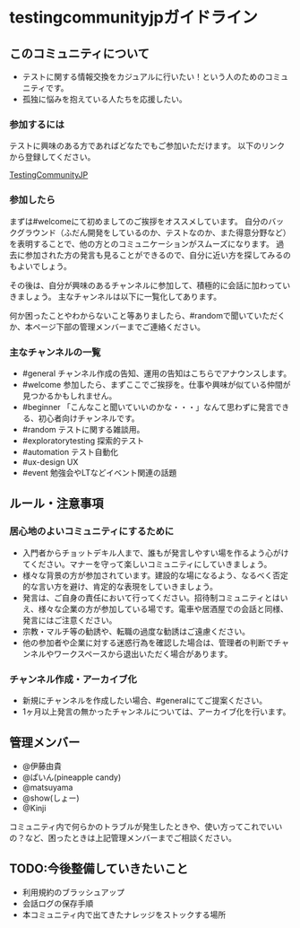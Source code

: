 # testingcommunityjpガイドライン

## このコミュニティについて
- テストに関する情報交換をカジュアルに行いたい！という人のためのコミュニティです。
- 孤独に悩みを抱えている人たちを応援したい。

### 参加するには
テストに興味のある方であればどなたでもご参加いただけます。
以下のリンクから登録してください。

[TestingCommunityJP](https://join.slack.com/t/testingcommunityjp/shared_invite/enQtMzQxNzM3ODg1NzYxLTA4MDkzMjJjMmIwNjM0OTBiMWU3YzdlMTUxYzVlOTQwYjVjOGY4MTY0YzRjZTQ2Mzc2Mjk2MjdmZjQ3NGJmNzU)

### 参加したら
まずは#welcomeにて初めましてのご挨拶をオススメしています。
自分のバックグラウンド（ふだん開発をしているのか、テストなのか、また得意分野など）を表明することで、他の方とのコミュニケーションがスムーズになります。
過去に参加された方の発言も見ることができるので、自分に近い方を探してみるのもよいでしょう。

その後は、自分が興味のあるチャンネルに参加して、積極的に会話に加わっていきましょう。
主なチャンネルは以下に一覧化してあります。

何か困ったことやわからないこと等ありましたら、#randomで聞いていただくか、本ページ下部の管理メンバーまでご連絡ください。

### 主なチャンネルの一覧

- \#general チャンネル作成の告知、運用の告知はこちらでアナウンスします。
- \#welcome 参加したら、まずここでご挨拶を。仕事や興味が似ている仲間が見つかるかもしれません。
- \#beginner 「こんなこと聞いていいのかな・・・」なんて思わずに発言できる、初心者向けチャンネルです。
- \#random テストに関する雑談用。
- \#exploratorytesting 探索的テスト
- \#automation テスト自動化
- \#ux-design UX
- \#event 勉強会やLTなどイベント関連の話題

## ルール・注意事項

### 居心地のよいコミュニティにするために
- 入門者からチョットデキル人まで、誰もが発言しやすい場を作るよう心がけてください。マナーを守って楽しいコミュニティにしていきましょう。
- 様々な背景の方が参加されています。建設的な場になるよう、なるべく否定的な言い方を避け、肯定的な表現をしていきましょう。
- 発言は、ご自身の責任において行ってください。招待制コミュニティとはいえ、様々な企業の方が参加している場です。電車や居酒屋での会話と同様、発言にはご注意ください。
- 宗教・マルチ等の勧誘や、転職の過度な勧誘はご遠慮ください。
- 他の参加者や企業に対する迷惑行為を確認した場合は、管理者の判断でチャンネルやワークスペースから退出いただく場合があります。

### チャンネル作成・アーカイブ化
- 新規にチャンネルを作成したい場合、#generalにてご提案ください。
- 1ヶ月以上発言の無かったチャンネルについては、アーカイブ化を行います。

## 管理メンバー
- @伊藤由貴
- @ぱいん(pineapple candy) 
- @matsuyama 
- @show(しょー) 
- @Kinji

コミュニティ内で何らかのトラブルが発生したときや、使い方ってこれでいいの？など、困ったときは上記管理メンバーまでご相談ください。

## TODO:今後整備していきたいこと
- 利用規約のブラッシュアップ
- 会話ログの保存手順
- 本コミュニティ内で出てきたナレッジをストックする場所
